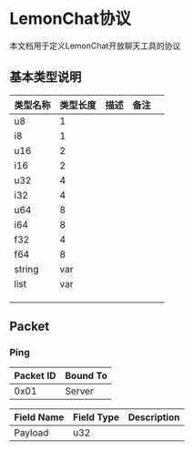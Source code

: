 LemonChat协议
===
本文档用于定义LemonChat开放聊天工具的协议



## 基本类型说明

| 类型名称 | 类型长度 | 描述 | 备注 |      |
| -------- | -------- | ---- | ---- | ---- |
| u8       | 1        |      |      |      |
| i8       | 1        |      |      |      |
| u16      | 2        |      |      |      |
| i16      | 2        |      |      |      |
| u32      | 4        |      |      |      |
| i32      | 4        |      |      |      |
| u64      | 8        |      |      |      |
| i64      | 8        |      |      |      |
| f32      | 4        |      |      |      |
| f64      | 8        |      |      |      |
| string   | var      |      |      |      |
| list     | var      |      |      |      |
|          |          |      |      |      |
|          |          |      |      |      |
|          |          |      |      |      |



## Packet

### Ping

| Packet ID | Bound To |
| --------- | -------- |
| 0x01      | Server   |



| Field Name | Field Type | Description |
| ---------- | ---------- | ----------- |
| Payload    | u32        |             |

